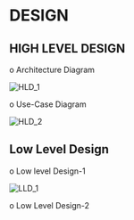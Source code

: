 # DESIGN

## HIGH LEVEL DESIGN

o Architecture Diagram

![HLD_1](https://user-images.githubusercontent.com/101494192/161322943-6978128a-e3a0-4347-a062-3f1ee99ef9b5.jpg)

o Use-Case Diagram

![HLD_2](https://user-images.githubusercontent.com/101494192/161324374-081a2939-5146-43fa-9993-dcf7617647f8.jpg)

## Low Level Design

o Low level Design-1

![LLD_1](https://user-images.githubusercontent.com/101494192/161324739-b0880869-9c5c-4d53-9b5d-5972313f80ef.jpg)

o Low Level Design-2








